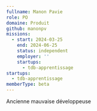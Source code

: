 ```yaml
---
fullname: Manon Pavie
role: PO
domaine: Produit
github: manonpv
missions:
  - start: 2024-03-25
    end: 2024-06-25
    status: independent
    employer: ''
    startups:
      - tdb-apprentissage
startups:
  - tdb-apprentissage
memberType: beta
---
```

Ancienne mauvaise développeuse
